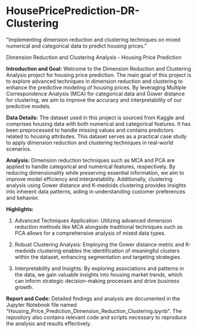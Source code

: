 # HousePricePrediction-DR-Clustering
"Implementing dimension reduction and clustering techniques on mixed numerical and categorical data to predict housing prices."

Dimension Reduction and Clustering Analysis - Housing Price Prediction

**Introduction and Goal:**
Welcome to the Dimension Reduction and Clustering Analysis project for housing price prediction. The main goal of this project is to explore advanced techniques in dimension reduction and clustering to enhance the predictive modeling of housing prices. By leveraging Multiple Correspondence Analysis (MCA) for categorical data and Gower distance for clustering, we aim to improve the accuracy and interpretability of our predictive models.

**Data Details:**
The dataset used in this project is sourced from Kaggle and comprises housing data with both numerical and categorical features. It has been preprocessed to handle missing values and contains predictors related to housing attributes. This dataset serves as a practical case study to apply dimension reduction and clustering techniques in real-world scenarios.

**Analysis:**
Dimension reduction techniques such as MCA and PCA are applied to handle categorical and numerical features, respectively. By reducing dimensionality while preserving essential information, we aim to improve model efficiency and interpretability. Additionally, clustering analysis using Gower distance and K-medoids clustering provides insights into inherent data patterns, aiding in understanding customer preferences and behavior.

**Highlights:**

1. Advanced Techniques Application:
   Utilizing advanced dimension reduction methods like MCA alongside traditional techniques such as PCA allows for a comprehensive analysis of mixed data types.

2. Robust Clustering Analysis:
   Employing the Gower distance metric and K-medoids clustering enables the identification of meaningful clusters within the dataset, enhancing segmentation and targeting strategies.

3. Interpretability and Insights:
   By exploring associations and patterns in the data, we gain valuable insights into housing market trends, which can inform strategic decision-making processes and drive business growth.

**Report and Code:**
Detailed findings and analysis are documented in the Jupyter Notebook file named "Housing_Price_Prediction_Dimension_Reduction_Clustering.ipynb". The repository also contains relevant code and scripts necessary to reproduce the analysis and results effectively.
